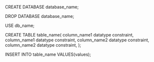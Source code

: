 
CREATE DATABASE database_name;

DROP DATABASE database_name;

USE db_name;

CREATE TABLE table_name(
column_name1 datatype constraint,
column_name1 datatype constraint,
column_name2 datatype constraint,
column_name2 datatype constraint,
);

INSERT INTO table_name VALUES(values);